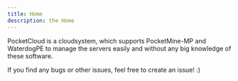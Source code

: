 ```yaml
---
title: Home
description: the Home
---
```


PocketCloud is a cloudsystem, which supports PocketMine-MP and WaterdogPE to manage the servers easily and without any big knowledge of these software.

If you find any bugs or other issues, feel free to create an issue! :)
